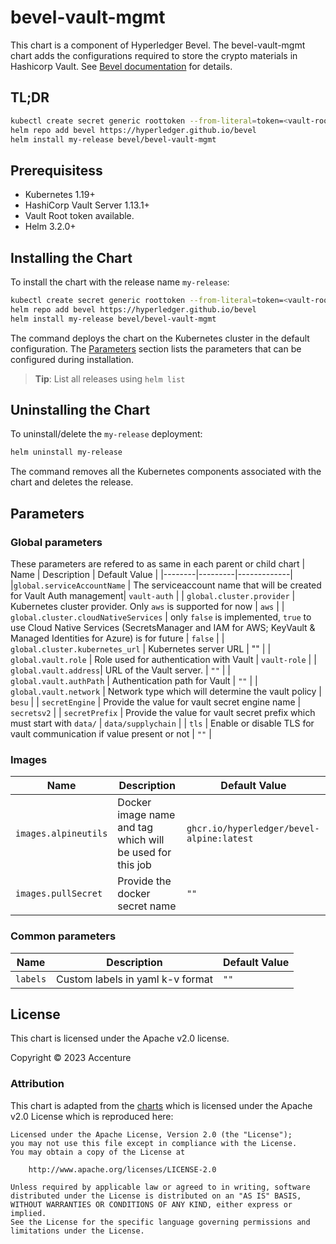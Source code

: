 [//]: # (##############################################################################################)
[//]: # (Copyright Accenture. All Rights Reserved.)
[//]: # (SPDX-License-Identifier: Apache-2.0)
[//]: # (##############################################################################################)
# bevel-vault-mgmt
This chart is a component of Hyperledger Bevel. The bevel-vault-mgmt chart adds the configurations required to store the crypto materials in Hashicorp Vault. See [Bevel documentation](https://hyperledger-bevel.readthedocs.io/en/latest/) for details.

## TL;DR

```bash
kubectl create secret generic roottoken --from-literal=token=<vault-root-token>
helm repo add bevel https://hyperledger.github.io/bevel
helm install my-release bevel/bevel-vault-mgmt
```

## Prerequisitess

- Kubernetes 1.19+
- HashiCorp Vault Server 1.13.1+
- Vault Root token available.
- Helm 3.2.0+

## Installing the Chart

To install the chart with the release name `my-release`:

```bash
kubectl create secret generic roottoken --from-literal=token=<vault-root-token>
helm repo add bevel https://hyperledger.github.io/bevel
helm install my-release bevel/bevel-vault-mgmt
```

The command deploys the chart on the Kubernetes cluster in the default configuration. The [Parameters](#parameters) section lists the parameters that can be configured during installation.

> **Tip**: List all releases using `helm list`

## Uninstalling the Chart

To uninstall/delete the `my-release` deployment:

```bash
helm uninstall my-release
```

The command removes all the Kubernetes components associated with the chart and deletes the release.

## Parameters

### Global parameters
These parameters are refered to as same in each parent or child chart
| Name   | Description  | Default Value |
|--------|---------|-------------|
|`global.serviceAccountName` | The serviceaccount name that will be created for Vault Auth management| `vault-auth` |
| `global.cluster.provider` | Kubernetes cluster provider. Only `aws` is supported for now | `aws`  |
| `global.cluster.cloudNativeServices` | only `false` is implemented, `true` to use Cloud Native Services (SecretsManager and IAM for AWS; KeyVault & Managed Identities for Azure) is for future  | `false`  |
| `global.cluster.kubernetes_url` | Kubernetes server URL | "" |
| `global.vault.role`  | Role used for authentication with Vault | `vault-role`    |
| `global.vault.address`| URL of the Vault server.    | `""`            |
| `global.vault.authPath`    | Authentication path for Vault  | `""`            |
| `global.vault.network` | Network type which will determine the vault policy | `besu` |
| `secretEngine` | Provide the value for vault secret engine name   | `secretsv2`  |
| `secretPrefix` | Provide the value for vault secret prefix which must start with `data/`   | `data/supplychain`  |
| `tls` | Enable or disable TLS for vault communication if value present or not | `""`  |

### Images

| Name  | Description| Default Value   |
|------------|-----------|---------|
| `images.alpineutils`    | Docker image name and tag which will be used for this job | `ghcr.io/hyperledger/bevel-alpine:latest`  |
| `images.pullSecret` | Provide the docker secret name  | `""`  |

### Common parameters

| Name   | Description  | Default Value |
|--------|---------|-------------|
| `labels` | Custom labels in yaml k-v format  | `""`  |

## License

This chart is licensed under the Apache v2.0 license.

Copyright &copy; 2023 Accenture

### Attribution

This chart is adapted from the [charts](https://hyperledger.github.io/bevel/) which is licensed under the Apache v2.0 License which is reproduced here:

```
Licensed under the Apache License, Version 2.0 (the "License");
you may not use this file except in compliance with the License.
You may obtain a copy of the License at

    http://www.apache.org/licenses/LICENSE-2.0

Unless required by applicable law or agreed to in writing, software
distributed under the License is distributed on an "AS IS" BASIS,
WITHOUT WARRANTIES OR CONDITIONS OF ANY KIND, either express or implied.
See the License for the specific language governing permissions and
limitations under the License.
```

